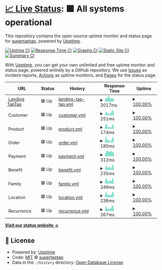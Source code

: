# [📈 Live Status](https://demo.upptime.js.org): <!--live status--> **🟩 All systems operational**

This repository contains the open-source uptime monitor and status page for [supertaptap](https://demo.upptime.js.org), powered by [Upptime](https://github.com/upptime/upptime).

[![Uptime CI](https://github.com/supertaptap/uptime/workflows/Uptime%20CI/badge.svg)](https://github.com/supertaptap/uptime/actions?query=workflow%3A%22Uptime+CI%22)
[![Response Time CI](https://github.com/supertaptap/uptime/workflows/Response%20Time%20CI/badge.svg)](https://github.com/supertaptap/uptime/actions?query=workflow%3A%22Response+Time+CI%22)
[![Graphs CI](https://github.com/supertaptap/uptime/workflows/Graphs%20CI/badge.svg)](https://github.com/supertaptap/uptime/actions?query=workflow%3A%22Graphs+CI%22)
[![Static Site CI](https://github.com/supertaptap/uptime/workflows/Static%20Site%20CI/badge.svg)](https://github.com/supertaptap/uptime/actions?query=workflow%3A%22Static+Site+CI%22)
[![Summary CI](https://github.com/supertaptap/uptime/workflows/Summary%20CI/badge.svg)](https://github.com/supertaptap/uptime/actions?query=workflow%3A%22Summary+CI%22)

With [Upptime](https://upptime.js.org), you can get your own unlimited and free uptime monitor and status page, powered entirely by a GitHub repository. We use [Issues](https://github.com/supertaptap/uptime/issues) as incident reports, [Actions](https://github.com/supertaptap/uptime/actions) as uptime monitors, and [Pages](https://demo.upptime.js.org) for the status page.

<!--start: status pages-->
<!-- This summary is generated by Upptime (https://github.com/upptime/upptime) -->
<!-- Do not edit this manually, your changes will be overwritten -->
<!-- prettier-ignore -->
| URL | Status | History | Response Time | Uptime |
| --- | ------ | ------- | ------------- | ------ |
| <img alt="" src="https://prototype-taptapapp.s3.amazonaws.com/assets/web/imgs/fav16rojo.png" height="13"> [Landing TapTap](https://www.taptapapp.com) | 🟩 Up | [landing-tap-tap.yml](https://github.com/supertaptap/uptime/commits/HEAD/history/landing-tap-tap.yml) | <details><summary><img alt="Response time graph" src="./graphs/landing-tap-tap/response-time-week.png" height="20"> 2017ms</summary><br><a href="https://supertaptap.github.io/uptime/history/landing-tap-tap"><img alt="Response time 2402" src="https://img.shields.io/endpoint?url=https%3A%2F%2Fraw.githubusercontent.com%2Fsupertaptap%2Fuptime%2FHEAD%2Fapi%2Flanding-tap-tap%2Fresponse-time.json"></a><br><a href="https://supertaptap.github.io/uptime/history/landing-tap-tap"><img alt="24-hour response time 1621" src="https://img.shields.io/endpoint?url=https%3A%2F%2Fraw.githubusercontent.com%2Fsupertaptap%2Fuptime%2FHEAD%2Fapi%2Flanding-tap-tap%2Fresponse-time-day.json"></a><br><a href="https://supertaptap.github.io/uptime/history/landing-tap-tap"><img alt="7-day response time 2017" src="https://img.shields.io/endpoint?url=https%3A%2F%2Fraw.githubusercontent.com%2Fsupertaptap%2Fuptime%2FHEAD%2Fapi%2Flanding-tap-tap%2Fresponse-time-week.json"></a><br><a href="https://supertaptap.github.io/uptime/history/landing-tap-tap"><img alt="30-day response time 2603" src="https://img.shields.io/endpoint?url=https%3A%2F%2Fraw.githubusercontent.com%2Fsupertaptap%2Fuptime%2FHEAD%2Fapi%2Flanding-tap-tap%2Fresponse-time-month.json"></a><br><a href="https://supertaptap.github.io/uptime/history/landing-tap-tap"><img alt="1-year response time 2839" src="https://img.shields.io/endpoint?url=https%3A%2F%2Fraw.githubusercontent.com%2Fsupertaptap%2Fuptime%2FHEAD%2Fapi%2Flanding-tap-tap%2Fresponse-time-year.json"></a></details> | <details><summary><a href="https://supertaptap.github.io/uptime/history/landing-tap-tap">100.00%</a></summary><a href="https://supertaptap.github.io/uptime/history/landing-tap-tap"><img alt="All-time uptime 99.98%" src="https://img.shields.io/endpoint?url=https%3A%2F%2Fraw.githubusercontent.com%2Fsupertaptap%2Fuptime%2FHEAD%2Fapi%2Flanding-tap-tap%2Fuptime.json"></a><br><a href="https://supertaptap.github.io/uptime/history/landing-tap-tap"><img alt="24-hour uptime 100.00%" src="https://img.shields.io/endpoint?url=https%3A%2F%2Fraw.githubusercontent.com%2Fsupertaptap%2Fuptime%2FHEAD%2Fapi%2Flanding-tap-tap%2Fuptime-day.json"></a><br><a href="https://supertaptap.github.io/uptime/history/landing-tap-tap"><img alt="7-day uptime 100.00%" src="https://img.shields.io/endpoint?url=https%3A%2F%2Fraw.githubusercontent.com%2Fsupertaptap%2Fuptime%2FHEAD%2Fapi%2Flanding-tap-tap%2Fuptime-week.json"></a><br><a href="https://supertaptap.github.io/uptime/history/landing-tap-tap"><img alt="30-day uptime 100.00%" src="https://img.shields.io/endpoint?url=https%3A%2F%2Fraw.githubusercontent.com%2Fsupertaptap%2Fuptime%2FHEAD%2Fapi%2Flanding-tap-tap%2Fuptime-month.json"></a><br><a href="https://supertaptap.github.io/uptime/history/landing-tap-tap"><img alt="1-year uptime 99.96%" src="https://img.shields.io/endpoint?url=https%3A%2F%2Fraw.githubusercontent.com%2Fsupertaptap%2Fuptime%2FHEAD%2Fapi%2Flanding-tap-tap%2Fuptime-year.json"></a></details>
| <img alt="" src="https://icons.duckduckgo.com/ip3/null.ico" height="13"> Customer | 🟩 Up | [customer.yml](https://github.com/supertaptap/uptime/commits/HEAD/history/customer.yml) | <details><summary><img alt="Response time graph" src="./graphs/customer/response-time-week.png" height="20"> 251ms</summary><br><a href="https://supertaptap.github.io/uptime/history/customer"><img alt="Response time 251" src="https://img.shields.io/endpoint?url=https%3A%2F%2Fraw.githubusercontent.com%2Fsupertaptap%2Fuptime%2FHEAD%2Fapi%2Fcustomer%2Fresponse-time.json"></a><br><a href="https://supertaptap.github.io/uptime/history/customer"><img alt="24-hour response time 396" src="https://img.shields.io/endpoint?url=https%3A%2F%2Fraw.githubusercontent.com%2Fsupertaptap%2Fuptime%2FHEAD%2Fapi%2Fcustomer%2Fresponse-time-day.json"></a><br><a href="https://supertaptap.github.io/uptime/history/customer"><img alt="7-day response time 251" src="https://img.shields.io/endpoint?url=https%3A%2F%2Fraw.githubusercontent.com%2Fsupertaptap%2Fuptime%2FHEAD%2Fapi%2Fcustomer%2Fresponse-time-week.json"></a><br><a href="https://supertaptap.github.io/uptime/history/customer"><img alt="30-day response time 234" src="https://img.shields.io/endpoint?url=https%3A%2F%2Fraw.githubusercontent.com%2Fsupertaptap%2Fuptime%2FHEAD%2Fapi%2Fcustomer%2Fresponse-time-month.json"></a><br><a href="https://supertaptap.github.io/uptime/history/customer"><img alt="1-year response time 252" src="https://img.shields.io/endpoint?url=https%3A%2F%2Fraw.githubusercontent.com%2Fsupertaptap%2Fuptime%2FHEAD%2Fapi%2Fcustomer%2Fresponse-time-year.json"></a></details> | <details><summary><a href="https://supertaptap.github.io/uptime/history/customer">100.00%</a></summary><a href="https://supertaptap.github.io/uptime/history/customer"><img alt="All-time uptime 100.00%" src="https://img.shields.io/endpoint?url=https%3A%2F%2Fraw.githubusercontent.com%2Fsupertaptap%2Fuptime%2FHEAD%2Fapi%2Fcustomer%2Fuptime.json"></a><br><a href="https://supertaptap.github.io/uptime/history/customer"><img alt="24-hour uptime 100.00%" src="https://img.shields.io/endpoint?url=https%3A%2F%2Fraw.githubusercontent.com%2Fsupertaptap%2Fuptime%2FHEAD%2Fapi%2Fcustomer%2Fuptime-day.json"></a><br><a href="https://supertaptap.github.io/uptime/history/customer"><img alt="7-day uptime 100.00%" src="https://img.shields.io/endpoint?url=https%3A%2F%2Fraw.githubusercontent.com%2Fsupertaptap%2Fuptime%2FHEAD%2Fapi%2Fcustomer%2Fuptime-week.json"></a><br><a href="https://supertaptap.github.io/uptime/history/customer"><img alt="30-day uptime 100.00%" src="https://img.shields.io/endpoint?url=https%3A%2F%2Fraw.githubusercontent.com%2Fsupertaptap%2Fuptime%2FHEAD%2Fapi%2Fcustomer%2Fuptime-month.json"></a><br><a href="https://supertaptap.github.io/uptime/history/customer"><img alt="1-year uptime 100.00%" src="https://img.shields.io/endpoint?url=https%3A%2F%2Fraw.githubusercontent.com%2Fsupertaptap%2Fuptime%2FHEAD%2Fapi%2Fcustomer%2Fuptime-year.json"></a></details>
| <img alt="" src="https://icons.duckduckgo.com/ip3/null.ico" height="13"> Product | 🟩 Up | [product.yml](https://github.com/supertaptap/uptime/commits/HEAD/history/product.yml) | <details><summary><img alt="Response time graph" src="./graphs/product/response-time-week.png" height="20"> 174ms</summary><br><a href="https://supertaptap.github.io/uptime/history/product"><img alt="Response time 208" src="https://img.shields.io/endpoint?url=https%3A%2F%2Fraw.githubusercontent.com%2Fsupertaptap%2Fuptime%2FHEAD%2Fapi%2Fproduct%2Fresponse-time.json"></a><br><a href="https://supertaptap.github.io/uptime/history/product"><img alt="24-hour response time 361" src="https://img.shields.io/endpoint?url=https%3A%2F%2Fraw.githubusercontent.com%2Fsupertaptap%2Fuptime%2FHEAD%2Fapi%2Fproduct%2Fresponse-time-day.json"></a><br><a href="https://supertaptap.github.io/uptime/history/product"><img alt="7-day response time 174" src="https://img.shields.io/endpoint?url=https%3A%2F%2Fraw.githubusercontent.com%2Fsupertaptap%2Fuptime%2FHEAD%2Fapi%2Fproduct%2Fresponse-time-week.json"></a><br><a href="https://supertaptap.github.io/uptime/history/product"><img alt="30-day response time 171" src="https://img.shields.io/endpoint?url=https%3A%2F%2Fraw.githubusercontent.com%2Fsupertaptap%2Fuptime%2FHEAD%2Fapi%2Fproduct%2Fresponse-time-month.json"></a><br><a href="https://supertaptap.github.io/uptime/history/product"><img alt="1-year response time 215" src="https://img.shields.io/endpoint?url=https%3A%2F%2Fraw.githubusercontent.com%2Fsupertaptap%2Fuptime%2FHEAD%2Fapi%2Fproduct%2Fresponse-time-year.json"></a></details> | <details><summary><a href="https://supertaptap.github.io/uptime/history/product">100.00%</a></summary><a href="https://supertaptap.github.io/uptime/history/product"><img alt="All-time uptime 99.93%" src="https://img.shields.io/endpoint?url=https%3A%2F%2Fraw.githubusercontent.com%2Fsupertaptap%2Fuptime%2FHEAD%2Fapi%2Fproduct%2Fuptime.json"></a><br><a href="https://supertaptap.github.io/uptime/history/product"><img alt="24-hour uptime 100.00%" src="https://img.shields.io/endpoint?url=https%3A%2F%2Fraw.githubusercontent.com%2Fsupertaptap%2Fuptime%2FHEAD%2Fapi%2Fproduct%2Fuptime-day.json"></a><br><a href="https://supertaptap.github.io/uptime/history/product"><img alt="7-day uptime 100.00%" src="https://img.shields.io/endpoint?url=https%3A%2F%2Fraw.githubusercontent.com%2Fsupertaptap%2Fuptime%2FHEAD%2Fapi%2Fproduct%2Fuptime-week.json"></a><br><a href="https://supertaptap.github.io/uptime/history/product"><img alt="30-day uptime 100.00%" src="https://img.shields.io/endpoint?url=https%3A%2F%2Fraw.githubusercontent.com%2Fsupertaptap%2Fuptime%2FHEAD%2Fapi%2Fproduct%2Fuptime-month.json"></a><br><a href="https://supertaptap.github.io/uptime/history/product"><img alt="1-year uptime 99.86%" src="https://img.shields.io/endpoint?url=https%3A%2F%2Fraw.githubusercontent.com%2Fsupertaptap%2Fuptime%2FHEAD%2Fapi%2Fproduct%2Fuptime-year.json"></a></details>
| <img alt="" src="https://icons.duckduckgo.com/ip3/null.ico" height="13"> Order | 🟩 Up | [order.yml](https://github.com/supertaptap/uptime/commits/HEAD/history/order.yml) | <details><summary><img alt="Response time graph" src="./graphs/order/response-time-week.png" height="20"> 180ms</summary><br><a href="https://supertaptap.github.io/uptime/history/order"><img alt="Response time 217" src="https://img.shields.io/endpoint?url=https%3A%2F%2Fraw.githubusercontent.com%2Fsupertaptap%2Fuptime%2FHEAD%2Fapi%2Forder%2Fresponse-time.json"></a><br><a href="https://supertaptap.github.io/uptime/history/order"><img alt="24-hour response time 339" src="https://img.shields.io/endpoint?url=https%3A%2F%2Fraw.githubusercontent.com%2Fsupertaptap%2Fuptime%2FHEAD%2Fapi%2Forder%2Fresponse-time-day.json"></a><br><a href="https://supertaptap.github.io/uptime/history/order"><img alt="7-day response time 180" src="https://img.shields.io/endpoint?url=https%3A%2F%2Fraw.githubusercontent.com%2Fsupertaptap%2Fuptime%2FHEAD%2Fapi%2Forder%2Fresponse-time-week.json"></a><br><a href="https://supertaptap.github.io/uptime/history/order"><img alt="30-day response time 191" src="https://img.shields.io/endpoint?url=https%3A%2F%2Fraw.githubusercontent.com%2Fsupertaptap%2Fuptime%2FHEAD%2Fapi%2Forder%2Fresponse-time-month.json"></a><br><a href="https://supertaptap.github.io/uptime/history/order"><img alt="1-year response time 217" src="https://img.shields.io/endpoint?url=https%3A%2F%2Fraw.githubusercontent.com%2Fsupertaptap%2Fuptime%2FHEAD%2Fapi%2Forder%2Fresponse-time-year.json"></a></details> | <details><summary><a href="https://supertaptap.github.io/uptime/history/order">100.00%</a></summary><a href="https://supertaptap.github.io/uptime/history/order"><img alt="All-time uptime 100.00%" src="https://img.shields.io/endpoint?url=https%3A%2F%2Fraw.githubusercontent.com%2Fsupertaptap%2Fuptime%2FHEAD%2Fapi%2Forder%2Fuptime.json"></a><br><a href="https://supertaptap.github.io/uptime/history/order"><img alt="24-hour uptime 100.00%" src="https://img.shields.io/endpoint?url=https%3A%2F%2Fraw.githubusercontent.com%2Fsupertaptap%2Fuptime%2FHEAD%2Fapi%2Forder%2Fuptime-day.json"></a><br><a href="https://supertaptap.github.io/uptime/history/order"><img alt="7-day uptime 100.00%" src="https://img.shields.io/endpoint?url=https%3A%2F%2Fraw.githubusercontent.com%2Fsupertaptap%2Fuptime%2FHEAD%2Fapi%2Forder%2Fuptime-week.json"></a><br><a href="https://supertaptap.github.io/uptime/history/order"><img alt="30-day uptime 100.00%" src="https://img.shields.io/endpoint?url=https%3A%2F%2Fraw.githubusercontent.com%2Fsupertaptap%2Fuptime%2FHEAD%2Fapi%2Forder%2Fuptime-month.json"></a><br><a href="https://supertaptap.github.io/uptime/history/order"><img alt="1-year uptime 100.00%" src="https://img.shields.io/endpoint?url=https%3A%2F%2Fraw.githubusercontent.com%2Fsupertaptap%2Fuptime%2FHEAD%2Fapi%2Forder%2Fuptime-year.json"></a></details>
| <img alt="" src="https://icons.duckduckgo.com/ip3/null.ico" height="13"> Payment | 🟩 Up | [payment.yml](https://github.com/supertaptap/uptime/commits/HEAD/history/payment.yml) | <details><summary><img alt="Response time graph" src="./graphs/payment/response-time-week.png" height="20"> 312ms</summary><br><a href="https://supertaptap.github.io/uptime/history/payment"><img alt="Response time 325" src="https://img.shields.io/endpoint?url=https%3A%2F%2Fraw.githubusercontent.com%2Fsupertaptap%2Fuptime%2FHEAD%2Fapi%2Fpayment%2Fresponse-time.json"></a><br><a href="https://supertaptap.github.io/uptime/history/payment"><img alt="24-hour response time 291" src="https://img.shields.io/endpoint?url=https%3A%2F%2Fraw.githubusercontent.com%2Fsupertaptap%2Fuptime%2FHEAD%2Fapi%2Fpayment%2Fresponse-time-day.json"></a><br><a href="https://supertaptap.github.io/uptime/history/payment"><img alt="7-day response time 312" src="https://img.shields.io/endpoint?url=https%3A%2F%2Fraw.githubusercontent.com%2Fsupertaptap%2Fuptime%2FHEAD%2Fapi%2Fpayment%2Fresponse-time-week.json"></a><br><a href="https://supertaptap.github.io/uptime/history/payment"><img alt="30-day response time 350" src="https://img.shields.io/endpoint?url=https%3A%2F%2Fraw.githubusercontent.com%2Fsupertaptap%2Fuptime%2FHEAD%2Fapi%2Fpayment%2Fresponse-time-month.json"></a><br><a href="https://supertaptap.github.io/uptime/history/payment"><img alt="1-year response time 328" src="https://img.shields.io/endpoint?url=https%3A%2F%2Fraw.githubusercontent.com%2Fsupertaptap%2Fuptime%2FHEAD%2Fapi%2Fpayment%2Fresponse-time-year.json"></a></details> | <details><summary><a href="https://supertaptap.github.io/uptime/history/payment">100.00%</a></summary><a href="https://supertaptap.github.io/uptime/history/payment"><img alt="All-time uptime 99.92%" src="https://img.shields.io/endpoint?url=https%3A%2F%2Fraw.githubusercontent.com%2Fsupertaptap%2Fuptime%2FHEAD%2Fapi%2Fpayment%2Fuptime.json"></a><br><a href="https://supertaptap.github.io/uptime/history/payment"><img alt="24-hour uptime 100.00%" src="https://img.shields.io/endpoint?url=https%3A%2F%2Fraw.githubusercontent.com%2Fsupertaptap%2Fuptime%2FHEAD%2Fapi%2Fpayment%2Fuptime-day.json"></a><br><a href="https://supertaptap.github.io/uptime/history/payment"><img alt="7-day uptime 100.00%" src="https://img.shields.io/endpoint?url=https%3A%2F%2Fraw.githubusercontent.com%2Fsupertaptap%2Fuptime%2FHEAD%2Fapi%2Fpayment%2Fuptime-week.json"></a><br><a href="https://supertaptap.github.io/uptime/history/payment"><img alt="30-day uptime 100.00%" src="https://img.shields.io/endpoint?url=https%3A%2F%2Fraw.githubusercontent.com%2Fsupertaptap%2Fuptime%2FHEAD%2Fapi%2Fpayment%2Fuptime-month.json"></a><br><a href="https://supertaptap.github.io/uptime/history/payment"><img alt="1-year uptime 99.96%" src="https://img.shields.io/endpoint?url=https%3A%2F%2Fraw.githubusercontent.com%2Fsupertaptap%2Fuptime%2FHEAD%2Fapi%2Fpayment%2Fuptime-year.json"></a></details>
| <img alt="" src="https://icons.duckduckgo.com/ip3/null.ico" height="13"> Benefit | 🟩 Up | [benefit.yml](https://github.com/supertaptap/uptime/commits/HEAD/history/benefit.yml) | <details><summary><img alt="Response time graph" src="./graphs/benefit/response-time-week.png" height="20"> 235ms</summary><br><a href="https://supertaptap.github.io/uptime/history/benefit"><img alt="Response time 241" src="https://img.shields.io/endpoint?url=https%3A%2F%2Fraw.githubusercontent.com%2Fsupertaptap%2Fuptime%2FHEAD%2Fapi%2Fbenefit%2Fresponse-time.json"></a><br><a href="https://supertaptap.github.io/uptime/history/benefit"><img alt="24-hour response time 419" src="https://img.shields.io/endpoint?url=https%3A%2F%2Fraw.githubusercontent.com%2Fsupertaptap%2Fuptime%2FHEAD%2Fapi%2Fbenefit%2Fresponse-time-day.json"></a><br><a href="https://supertaptap.github.io/uptime/history/benefit"><img alt="7-day response time 235" src="https://img.shields.io/endpoint?url=https%3A%2F%2Fraw.githubusercontent.com%2Fsupertaptap%2Fuptime%2FHEAD%2Fapi%2Fbenefit%2Fresponse-time-week.json"></a><br><a href="https://supertaptap.github.io/uptime/history/benefit"><img alt="30-day response time 219" src="https://img.shields.io/endpoint?url=https%3A%2F%2Fraw.githubusercontent.com%2Fsupertaptap%2Fuptime%2FHEAD%2Fapi%2Fbenefit%2Fresponse-time-month.json"></a><br><a href="https://supertaptap.github.io/uptime/history/benefit"><img alt="1-year response time 240" src="https://img.shields.io/endpoint?url=https%3A%2F%2Fraw.githubusercontent.com%2Fsupertaptap%2Fuptime%2FHEAD%2Fapi%2Fbenefit%2Fresponse-time-year.json"></a></details> | <details><summary><a href="https://supertaptap.github.io/uptime/history/benefit">100.00%</a></summary><a href="https://supertaptap.github.io/uptime/history/benefit"><img alt="All-time uptime 99.98%" src="https://img.shields.io/endpoint?url=https%3A%2F%2Fraw.githubusercontent.com%2Fsupertaptap%2Fuptime%2FHEAD%2Fapi%2Fbenefit%2Fuptime.json"></a><br><a href="https://supertaptap.github.io/uptime/history/benefit"><img alt="24-hour uptime 100.00%" src="https://img.shields.io/endpoint?url=https%3A%2F%2Fraw.githubusercontent.com%2Fsupertaptap%2Fuptime%2FHEAD%2Fapi%2Fbenefit%2Fuptime-day.json"></a><br><a href="https://supertaptap.github.io/uptime/history/benefit"><img alt="7-day uptime 100.00%" src="https://img.shields.io/endpoint?url=https%3A%2F%2Fraw.githubusercontent.com%2Fsupertaptap%2Fuptime%2FHEAD%2Fapi%2Fbenefit%2Fuptime-week.json"></a><br><a href="https://supertaptap.github.io/uptime/history/benefit"><img alt="30-day uptime 100.00%" src="https://img.shields.io/endpoint?url=https%3A%2F%2Fraw.githubusercontent.com%2Fsupertaptap%2Fuptime%2FHEAD%2Fapi%2Fbenefit%2Fuptime-month.json"></a><br><a href="https://supertaptap.github.io/uptime/history/benefit"><img alt="1-year uptime 100.00%" src="https://img.shields.io/endpoint?url=https%3A%2F%2Fraw.githubusercontent.com%2Fsupertaptap%2Fuptime%2FHEAD%2Fapi%2Fbenefit%2Fuptime-year.json"></a></details>
| <img alt="" src="https://icons.duckduckgo.com/ip3/null.ico" height="13"> Family | 🟩 Up | [family.yml](https://github.com/supertaptap/uptime/commits/HEAD/history/family.yml) | <details><summary><img alt="Response time graph" src="./graphs/family/response-time-week.png" height="20"> 246ms</summary><br><a href="https://supertaptap.github.io/uptime/history/family"><img alt="Response time 288" src="https://img.shields.io/endpoint?url=https%3A%2F%2Fraw.githubusercontent.com%2Fsupertaptap%2Fuptime%2FHEAD%2Fapi%2Ffamily%2Fresponse-time.json"></a><br><a href="https://supertaptap.github.io/uptime/history/family"><img alt="24-hour response time 385" src="https://img.shields.io/endpoint?url=https%3A%2F%2Fraw.githubusercontent.com%2Fsupertaptap%2Fuptime%2FHEAD%2Fapi%2Ffamily%2Fresponse-time-day.json"></a><br><a href="https://supertaptap.github.io/uptime/history/family"><img alt="7-day response time 246" src="https://img.shields.io/endpoint?url=https%3A%2F%2Fraw.githubusercontent.com%2Fsupertaptap%2Fuptime%2FHEAD%2Fapi%2Ffamily%2Fresponse-time-week.json"></a><br><a href="https://supertaptap.github.io/uptime/history/family"><img alt="30-day response time 261" src="https://img.shields.io/endpoint?url=https%3A%2F%2Fraw.githubusercontent.com%2Fsupertaptap%2Fuptime%2FHEAD%2Fapi%2Ffamily%2Fresponse-time-month.json"></a><br><a href="https://supertaptap.github.io/uptime/history/family"><img alt="1-year response time 294" src="https://img.shields.io/endpoint?url=https%3A%2F%2Fraw.githubusercontent.com%2Fsupertaptap%2Fuptime%2FHEAD%2Fapi%2Ffamily%2Fresponse-time-year.json"></a></details> | <details><summary><a href="https://supertaptap.github.io/uptime/history/family">100.00%</a></summary><a href="https://supertaptap.github.io/uptime/history/family"><img alt="All-time uptime 100.00%" src="https://img.shields.io/endpoint?url=https%3A%2F%2Fraw.githubusercontent.com%2Fsupertaptap%2Fuptime%2FHEAD%2Fapi%2Ffamily%2Fuptime.json"></a><br><a href="https://supertaptap.github.io/uptime/history/family"><img alt="24-hour uptime 100.00%" src="https://img.shields.io/endpoint?url=https%3A%2F%2Fraw.githubusercontent.com%2Fsupertaptap%2Fuptime%2FHEAD%2Fapi%2Ffamily%2Fuptime-day.json"></a><br><a href="https://supertaptap.github.io/uptime/history/family"><img alt="7-day uptime 100.00%" src="https://img.shields.io/endpoint?url=https%3A%2F%2Fraw.githubusercontent.com%2Fsupertaptap%2Fuptime%2FHEAD%2Fapi%2Ffamily%2Fuptime-week.json"></a><br><a href="https://supertaptap.github.io/uptime/history/family"><img alt="30-day uptime 100.00%" src="https://img.shields.io/endpoint?url=https%3A%2F%2Fraw.githubusercontent.com%2Fsupertaptap%2Fuptime%2FHEAD%2Fapi%2Ffamily%2Fuptime-month.json"></a><br><a href="https://supertaptap.github.io/uptime/history/family"><img alt="1-year uptime 100.00%" src="https://img.shields.io/endpoint?url=https%3A%2F%2Fraw.githubusercontent.com%2Fsupertaptap%2Fuptime%2FHEAD%2Fapi%2Ffamily%2Fuptime-year.json"></a></details>
| <img alt="" src="https://icons.duckduckgo.com/ip3/null.ico" height="13"> Location | 🟩 Up | [location.yml](https://github.com/supertaptap/uptime/commits/HEAD/history/location.yml) | <details><summary><img alt="Response time graph" src="./graphs/location/response-time-week.png" height="20"> 236ms</summary><br><a href="https://supertaptap.github.io/uptime/history/location"><img alt="Response time 261" src="https://img.shields.io/endpoint?url=https%3A%2F%2Fraw.githubusercontent.com%2Fsupertaptap%2Fuptime%2FHEAD%2Fapi%2Flocation%2Fresponse-time.json"></a><br><a href="https://supertaptap.github.io/uptime/history/location"><img alt="24-hour response time 479" src="https://img.shields.io/endpoint?url=https%3A%2F%2Fraw.githubusercontent.com%2Fsupertaptap%2Fuptime%2FHEAD%2Fapi%2Flocation%2Fresponse-time-day.json"></a><br><a href="https://supertaptap.github.io/uptime/history/location"><img alt="7-day response time 236" src="https://img.shields.io/endpoint?url=https%3A%2F%2Fraw.githubusercontent.com%2Fsupertaptap%2Fuptime%2FHEAD%2Fapi%2Flocation%2Fresponse-time-week.json"></a><br><a href="https://supertaptap.github.io/uptime/history/location"><img alt="30-day response time 237" src="https://img.shields.io/endpoint?url=https%3A%2F%2Fraw.githubusercontent.com%2Fsupertaptap%2Fuptime%2FHEAD%2Fapi%2Flocation%2Fresponse-time-month.json"></a><br><a href="https://supertaptap.github.io/uptime/history/location"><img alt="1-year response time 264" src="https://img.shields.io/endpoint?url=https%3A%2F%2Fraw.githubusercontent.com%2Fsupertaptap%2Fuptime%2FHEAD%2Fapi%2Flocation%2Fresponse-time-year.json"></a></details> | <details><summary><a href="https://supertaptap.github.io/uptime/history/location">100.00%</a></summary><a href="https://supertaptap.github.io/uptime/history/location"><img alt="All-time uptime 100.00%" src="https://img.shields.io/endpoint?url=https%3A%2F%2Fraw.githubusercontent.com%2Fsupertaptap%2Fuptime%2FHEAD%2Fapi%2Flocation%2Fuptime.json"></a><br><a href="https://supertaptap.github.io/uptime/history/location"><img alt="24-hour uptime 100.00%" src="https://img.shields.io/endpoint?url=https%3A%2F%2Fraw.githubusercontent.com%2Fsupertaptap%2Fuptime%2FHEAD%2Fapi%2Flocation%2Fuptime-day.json"></a><br><a href="https://supertaptap.github.io/uptime/history/location"><img alt="7-day uptime 100.00%" src="https://img.shields.io/endpoint?url=https%3A%2F%2Fraw.githubusercontent.com%2Fsupertaptap%2Fuptime%2FHEAD%2Fapi%2Flocation%2Fuptime-week.json"></a><br><a href="https://supertaptap.github.io/uptime/history/location"><img alt="30-day uptime 100.00%" src="https://img.shields.io/endpoint?url=https%3A%2F%2Fraw.githubusercontent.com%2Fsupertaptap%2Fuptime%2FHEAD%2Fapi%2Flocation%2Fuptime-month.json"></a><br><a href="https://supertaptap.github.io/uptime/history/location"><img alt="1-year uptime 100.00%" src="https://img.shields.io/endpoint?url=https%3A%2F%2Fraw.githubusercontent.com%2Fsupertaptap%2Fuptime%2FHEAD%2Fapi%2Flocation%2Fuptime-year.json"></a></details>
| <img alt="" src="https://icons.duckduckgo.com/ip3/null.ico" height="13"> Recurrence | 🟩 Up | [recurrence.yml](https://github.com/supertaptap/uptime/commits/HEAD/history/recurrence.yml) | <details><summary><img alt="Response time graph" src="./graphs/recurrence/response-time-week.png" height="20"> 267ms</summary><br><a href="https://supertaptap.github.io/uptime/history/recurrence"><img alt="Response time 275" src="https://img.shields.io/endpoint?url=https%3A%2F%2Fraw.githubusercontent.com%2Fsupertaptap%2Fuptime%2FHEAD%2Fapi%2Frecurrence%2Fresponse-time.json"></a><br><a href="https://supertaptap.github.io/uptime/history/recurrence"><img alt="24-hour response time 380" src="https://img.shields.io/endpoint?url=https%3A%2F%2Fraw.githubusercontent.com%2Fsupertaptap%2Fuptime%2FHEAD%2Fapi%2Frecurrence%2Fresponse-time-day.json"></a><br><a href="https://supertaptap.github.io/uptime/history/recurrence"><img alt="7-day response time 267" src="https://img.shields.io/endpoint?url=https%3A%2F%2Fraw.githubusercontent.com%2Fsupertaptap%2Fuptime%2FHEAD%2Fapi%2Frecurrence%2Fresponse-time-week.json"></a><br><a href="https://supertaptap.github.io/uptime/history/recurrence"><img alt="30-day response time 254" src="https://img.shields.io/endpoint?url=https%3A%2F%2Fraw.githubusercontent.com%2Fsupertaptap%2Fuptime%2FHEAD%2Fapi%2Frecurrence%2Fresponse-time-month.json"></a><br><a href="https://supertaptap.github.io/uptime/history/recurrence"><img alt="1-year response time 282" src="https://img.shields.io/endpoint?url=https%3A%2F%2Fraw.githubusercontent.com%2Fsupertaptap%2Fuptime%2FHEAD%2Fapi%2Frecurrence%2Fresponse-time-year.json"></a></details> | <details><summary><a href="https://supertaptap.github.io/uptime/history/recurrence">100.00%</a></summary><a href="https://supertaptap.github.io/uptime/history/recurrence"><img alt="All-time uptime 100.00%" src="https://img.shields.io/endpoint?url=https%3A%2F%2Fraw.githubusercontent.com%2Fsupertaptap%2Fuptime%2FHEAD%2Fapi%2Frecurrence%2Fuptime.json"></a><br><a href="https://supertaptap.github.io/uptime/history/recurrence"><img alt="24-hour uptime 100.00%" src="https://img.shields.io/endpoint?url=https%3A%2F%2Fraw.githubusercontent.com%2Fsupertaptap%2Fuptime%2FHEAD%2Fapi%2Frecurrence%2Fuptime-day.json"></a><br><a href="https://supertaptap.github.io/uptime/history/recurrence"><img alt="7-day uptime 100.00%" src="https://img.shields.io/endpoint?url=https%3A%2F%2Fraw.githubusercontent.com%2Fsupertaptap%2Fuptime%2FHEAD%2Fapi%2Frecurrence%2Fuptime-week.json"></a><br><a href="https://supertaptap.github.io/uptime/history/recurrence"><img alt="30-day uptime 100.00%" src="https://img.shields.io/endpoint?url=https%3A%2F%2Fraw.githubusercontent.com%2Fsupertaptap%2Fuptime%2FHEAD%2Fapi%2Frecurrence%2Fuptime-month.json"></a><br><a href="https://supertaptap.github.io/uptime/history/recurrence"><img alt="1-year uptime 100.00%" src="https://img.shields.io/endpoint?url=https%3A%2F%2Fraw.githubusercontent.com%2Fsupertaptap%2Fuptime%2FHEAD%2Fapi%2Frecurrence%2Fuptime-year.json"></a></details>

<!--end: status pages-->

[**Visit our status website →**](https://demo.upptime.js.org)

## 📄 License

- Powered by: [Upptime](https://github.com/upptime/upptime)
- Code: [MIT](./LICENSE) © [supertaptap](https://demo.upptime.js.org)
- Data in the `./history` directory: [Open Database License](https://opendatacommons.org/licenses/odbl/1-0/)
